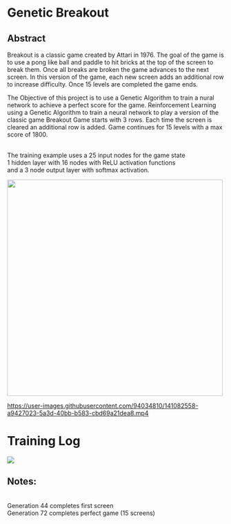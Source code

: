<h1>Genetic Breakout</h1>
<h2>Abstract</h2>
<p>
  Breakout is a classic game created by Attari in 1976.  The goal of the game is to use a pong like ball and paddle to hit bricks at the top of the screen to break them.
  Once all breaks are broken the game advances to the next screen.
  In this version of the game, each new screen adds an additional row to increase difficulty.  Once 15 levels are completed the game ends.
  
  The Objective of this project is to use a Genetic Algorithm to train a nural network to achieve a perfect score for the game.
  Reinforcement Learning using a Genetic Algorithm to train a neural network to play a version of the classic game Breakout
  Game starts with 3 rows.
  Each time the screen is cleared an additional row is added.
  Game continues for 15 levels with a max score of 1800.
</p>


<br>The training example uses a 25 input nodes for the game state
<br>1 hidden layer with 16 nodes with ReLU activation functions
<br>and a 3 node output layer with softmax activation.

<img src="https://user-images.githubusercontent.com/94034810/141222394-a0837a16-f3ba-409c-a3da-b2d8ec996627.png" width="500">



https://user-images.githubusercontent.com/94034810/141082558-a9427023-5a3d-40bb-b583-cbd69a21dea8.mp4

<h1>Training Log</h1>
<img src="https://user-images.githubusercontent.com/94034810/141082768-7519e5b3-fba8-4f3a-a0bb-bc955b0052ff.png">
<h2>Notes:</h2>
<br>Generation 44 completes first screen
<br>Generation 72 completes perfect game (15 screens)
